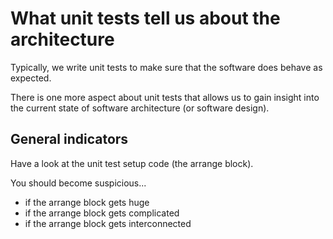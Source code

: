 # What unit tests tell us about the architecture
Typically, we write unit tests to make sure that the software does behave as expected.

There is one more aspect about unit tests that allows us to gain insight into the current state of software architecture (or software design).

## General indicators
Have a look at the unit test setup code (the arrange block).

You should become suspicious...
* if the arrange block gets huge
* if the arrange block gets complicated
* if the arrange block gets interconnected



